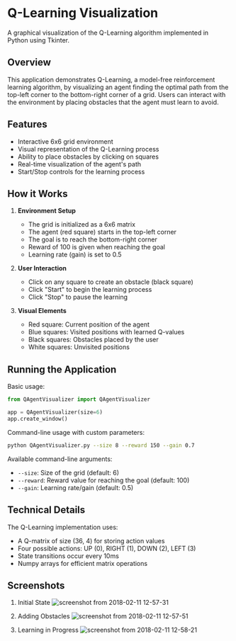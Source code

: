 # Q-Learning Visualization

A graphical visualization of the Q-Learning algorithm implemented in Python using Tkinter.

## Overview

This application demonstrates Q-Learning, a model-free reinforcement learning algorithm, by visualizing an agent finding the optimal path from the top-left corner to the bottom-right corner of a grid. Users can interact with the environment by placing obstacles that the agent must learn to avoid.

## Features

- Interactive 6x6 grid environment
- Visual representation of the Q-Learning process
- Ability to place obstacles by clicking on squares
- Real-time visualization of the agent's path
- Start/Stop controls for the learning process

## How it Works

1. **Environment Setup**
   - The grid is initialized as a 6x6 matrix
   - The agent (red square) starts in the top-left corner
   - The goal is to reach the bottom-right corner
   - Reward of 100 is given when reaching the goal
   - Learning rate (gain) is set to 0.5

2. **User Interaction**
   - Click on any square to create an obstacle (black square)
   - Click "Start" to begin the learning process
   - Click "Stop" to pause the learning

3. **Visual Elements**
   - Red square: Current position of the agent
   - Blue squares: Visited positions with learned Q-values
   - Black squares: Obstacles placed by the user
   - White squares: Unvisited positions

## Running the Application

Basic usage:
```python
from QAgentVisualizer import QAgentVisualizer

app = QAgentVisualizer(size=6)
app.create_window()
```

Command-line usage with custom parameters:
```bash
python QAgentVisualizer.py --size 8 --reward 150 --gain 0.7
```

Available command-line arguments:
- `--size`: Size of the grid (default: 6)
- `--reward`: Reward value for reaching the goal (default: 100)
- `--gain`: Learning rate/gain (default: 0.5)

## Technical Details

The Q-Learning implementation uses:
- A Q-matrix of size (36, 4) for storing action values
- Four possible actions: UP (0), RIGHT (1), DOWN (2), LEFT (3)
- State transitions occur every 10ms
- Numpy arrays for efficient matrix operations

## Screenshots

1. Initial State
![screenshot from 2018-02-11 12-57-31](https://user-images.githubusercontent.com/23728874/36073141-f3da8b18-0f2b-11e8-8260-09ecbed82b56.png)

2. Adding Obstacles
![screenshot from 2018-02-11 12-57-51](https://user-images.githubusercontent.com/23728874/36073160-27328056-0f2c-11e8-815c-b10336d3b5f0.png)

3. Learning in Progress
![screenshot from 2018-02-11 12-58-21](https://user-images.githubusercontent.com/23728874/36073163-32f70a1a-0f2c-11e8-95ef-d91929a3bd4a.png)